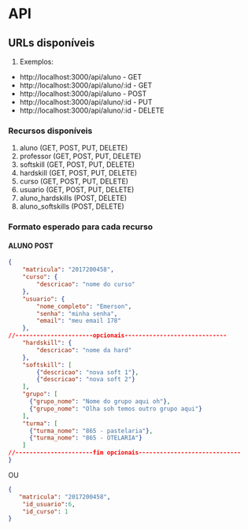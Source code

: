 # API

## URLs disponíveis
1. Exemplos:
  * http://localhost:3000/api/aluno - GET
  * http://localhost:3000/api/aluno/:id - GET 
  * http://localhost:3000/api/aluno - POST
  * http://localhost:3000/api/aluno/:id - PUT
  * http://localhost:3000/api/aluno/:id - DELETE

### Recursos disponíveis
1. aluno (GET, POST, PUT, DELETE)  
2. professor (GET, POST, PUT, DELETE)
3. softskill (GET, POST, PUT, DELETE)
4. hardskill (GET, POST, PUT, DELETE)
5. curso (GET, POST, PUT, DELETE)
6. usuario (GET, POST, PUT, DELETE)
7. aluno_hardskills (POST, DELETE)
8. aluno_softskills (POST, DELETE)

### Formato esperado para cada recurso 
#### ALUNO POST
```json
{
    "matricula": "2017200458",
    "curso": {
        "descricao": "nome do curso"
    },
    "usuario": {
        "nome_completo": "Emerson",
        "senha": "minha senha",
        "email": "meu email 178"
    },
//----------------------opcionais-----------------------------
    "hardskill": {
        "descricao": "nome da hard"
    },
    "softskill": [
        {"descricao": "nova soft 1"},
        {"descricao": "nova soft 2"}
    ],
    "grupo": [
      {"grupo_nome": "Nome do grupo aqui oh"},
      {"grupo_nome": "Olha soh temos outro grupo aqui"}
    ],
    "turma": [
      {"turma_nome": "865 - pastelaria"},
      {"turma_nome": "865 - OTELARIA"}
    ]
//----------------------fim opcionais-----------------------------
}
```
OU 
```json
{
   "matricula": "2017200458",
    "id_usuario":6,
    "id_curso": 1
}
```





